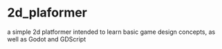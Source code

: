 # 2d_plaformer
a simple 2d platformer intended to learn basic game design concepts, as well as Godot and GDScript
